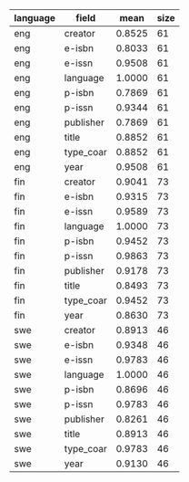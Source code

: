 | language   | field     |   mean |   size |
|------------|-----------|--------|--------|
| eng        | creator   | 0.8525 |     61 |
| eng        | e-isbn    | 0.8033 |     61 |
| eng        | e-issn    | 0.9508 |     61 |
| eng        | language  | 1.0000 |     61 |
| eng        | p-isbn    | 0.7869 |     61 |
| eng        | p-issn    | 0.9344 |     61 |
| eng        | publisher | 0.7869 |     61 |
| eng        | title     | 0.8852 |     61 |
| eng        | type_coar | 0.8852 |     61 |
| eng        | year      | 0.9508 |     61 |
| fin        | creator   | 0.9041 |     73 |
| fin        | e-isbn    | 0.9315 |     73 |
| fin        | e-issn    | 0.9589 |     73 |
| fin        | language  | 1.0000 |     73 |
| fin        | p-isbn    | 0.9452 |     73 |
| fin        | p-issn    | 0.9863 |     73 |
| fin        | publisher | 0.9178 |     73 |
| fin        | title     | 0.8493 |     73 |
| fin        | type_coar | 0.9452 |     73 |
| fin        | year      | 0.8630 |     73 |
| swe        | creator   | 0.8913 |     46 |
| swe        | e-isbn    | 0.9348 |     46 |
| swe        | e-issn    | 0.9783 |     46 |
| swe        | language  | 1.0000 |     46 |
| swe        | p-isbn    | 0.8696 |     46 |
| swe        | p-issn    | 0.9783 |     46 |
| swe        | publisher | 0.8261 |     46 |
| swe        | title     | 0.8913 |     46 |
| swe        | type_coar | 0.9783 |     46 |
| swe        | year      | 0.9130 |     46 |
